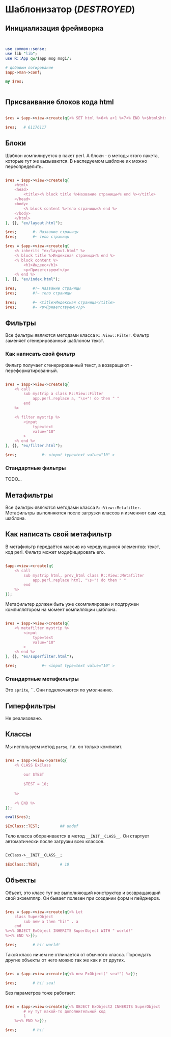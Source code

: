 # Шаблонизатор (*DESTROYED*)

## Инициализация фреймворка

```perl


use common::sense;
use lib "lib";
use R::App qw/$app msg msg1/;

# добавим логирование
$app->man->conf;

my $res;



```

## Присваивание блоков кода html

```perl

$res = $app->view->create(q{<% SET html %>6<% a+1 %>7<% END %>$html$html}, { a=>10 });

$res;	# 61176117

```

## Блоки

Шаблон компилируется в пакет perl. А блоки - в методы этого пакета, которые тут же вызываются.
В наследуемом шаблоне их можно переопределить.

```perl

$res = $app->view->create(q{
	<html>
	<head>
		<title><% block title %>Название страницы<% end %></title>
	</head>
	<body>
		<% block content %>тело страницы<% end %>
	</body>
	</html>
}, {}, "ex/layout.html");

$res;		#~ Название страницы
$res;		#~ тело страницы

$res = $app->view->create(q{
	<% inherits "ex/layout.html" %>
	<% block title %>Индексная страница<% end %>
	<% block content %>
		<h1>Индекс</h1>
		<p>Приветствуем!</p>
	<% end %>
}, {}, "ex/index.html");

$res;		#!~ Название страницы
$res;		#!~ тело страницы

$res;		#~ <title>Индексная страница</title>
$res;		#~ <p>Приветствуем!</p>

```

## Фильтры

Все фильтры являются методами класса `R::View::Filter`.
Фильтр заменяет сгенерированный шаблоном текст.

### Как написать свой фильтр

Фильтр получает сгенерированный текст, а возвращают - переформатированный.

```perl

$res = $app->view->create(q{
	<% call
		sub mystrip a class R::View::Filter
			app.perl.replace a, "\s+"! do then " "
		end
	%>

	<% filter mystrip %>
		<input 
			type=text
			value="10"
		>
	<% end %>
}, {}, "ex/filter.html");

$res;			#~ <input type=text value="10" >

```

### Стандартные фильтры

TODO...

## Метафильтры

Все фильтры являются методами класса `R::View::Metafilter`.
Метафильтры выполняются после загрузки классов и изменяют сам код шаблона.

## Как написать свой метафильтр

В метафильтр передаётся массив из чередующихся элементов: текст, код perl.
Фильтр может модифицировать его.

```perl

$app->view->create(q{
	<% call
		sub mystrip html, prev_html class R::View::Metafilter
			app.perl.replace html, "\s+"! do then " "
		end
	%>
});


```

Метафильтер должен быть уже скомпилирован и подгружен компиллятором на момент компилляции шаблона.

```perl

$res = $app->view->create(q{
	<% metafilter mystrip %>
		<input 
			type=text
			value="10"
		>
	<% end %>
}, {}, "ex/superfilter.html");

$res;			#~ <input type=text value="10" >

```

### Стандартные метафильтры

Это `sprite`, ``. Они подключаются по умолчанию.

## Гиперфильтры

Не реализовано.

## Классы

Мы используем метод `parse`, т.к. он только компилит.

```perl

$res = $app->view->parse(q{
	<% CLASS ExClass 
	
		our $TEST
	
		$TEST = 10;
	
	%>
	
	<% END %>
});

eval($res);

$ExClass::TEST;			## undef

```

Тело класса оборачивается в метод `__INIT__CLASS__`. Он стартует автоматически после загрузки всех классов.

```perl

ExClass->__INIT__CLASS__;

$ExClass::TEST;			# 10

```

## Объекты

Объект, это класс тут же выполняющий конструктор и возвращающий свой экземпляр. Он бывает полезен при создании форм и пейджеров.

```perl

$res = $app->view->create(q{<% Let
	class SuperObject
		sub new a then "hi!" . a
	end
%><% OBJECT ExObject INHERITS SuperObject WITH " world!"
%><% END %>});

$res;		# hi! world!

```

Такой класс ничем не отличается от обычного класса. Порождать другие объекты от него можно так же как и от других.

```perl

$res = $app->view->create(q{<% new ExObject(" sea!") %>});

$res;		# hi! sea!

```

Без параметров тоже работает:

```perl

$res = $app->view->create(q{<% OBJECT ExObject2 INHERITS SuperObject
		# ну тут какой-то дополнительный код
		1
	%><% END %>});

$res;		# hi!
